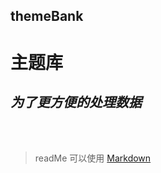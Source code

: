 ## themeBank
# 主题库
## _为了更方便的处理数据_
  <br/><br/>
  
>readMe 可以使用 [Markdown](http://www.markdown.cn/#overview)
